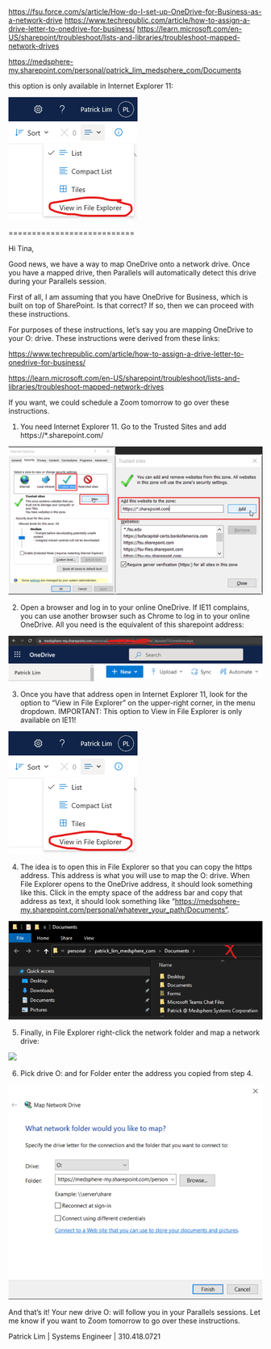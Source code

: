 https://fsu.force.com/s/article/How-do-I-set-up-OneDrive-for-Business-as-a-network-drive
https://www.techrepublic.com/article/how-to-assign-a-drive-letter-to-onedrive-for-business/
https://learn.microsoft.com/en-US/sharepoint/troubleshoot/lists-and-libraries/troubleshoot-mapped-network-drives

https://medsphere-my.sharepoint.com/personal/patrick_lim_medsphere_com/Documents

this option is only available in Internet Explorer 11:

![image.png](/.attachments/image-95ba54af-a347-4196-b899-f11b99b10cd5.png)

===========================

Hi Tina,

Good news, we have a way to map OneDrive onto a network drive. Once you have a mapped drive, then Parallels will automatically detect this drive during your Parallels session.

First of all, I am assuming that you have OneDrive for Business, which is built on top of SharePoint. Is that correct? If so, then we can proceed with these instructions.

For purposes of these instructions, let’s say you are mapping OneDrive to your O: drive. These instructions were derived from these links:

https://www.techrepublic.com/article/how-to-assign-a-drive-letter-to-onedrive-for-business/ 

https://learn.microsoft.com/en-US/sharepoint/troubleshoot/lists-and-libraries/troubleshoot-mapped-network-drives

If you want, we could schedule a Zoom tomorrow to go over these instructions.

1.	You need Internet Explorer 11. Go to the Trusted Sites and add https://*.sharepoint.com/

  ![image.png](/.attachments/image-f772e9cd-c487-4d35-bbbe-4177de0c762b.png)

2.	Open a browser and log in to your online OneDrive. If IE11 complains, you can use another browser such as Chrome to log in to your online OneDrive. All you need is the equivalent of this sharepoint address:

 ![image.png](/.attachments/image-d84b1533-7a6c-4927-8539-f664e2fea80d.png)

3.	Once you have that address open in Internet Explorer 11, look for the option to “View in File Explorer” on the upper-right corner, in the menu dropdown. IMPORTANT: This option to View in File Explorer is only available on IE11!

 ![image.png](/.attachments/image-95ba54af-a347-4196-b899-f11b99b10cd5.png)

4.	The idea is to open this in File Explorer so that you can copy the https address. This address is what you will use to map the O: drive. When File Explorer opens to the OneDrive address, it should look something like this. Click in the empty space of the address bar and copy that address as text, it should look something like “https://medsphere-my.sharepoint.com/personal/whatever_your_path/Documents”.

 ![image.png](/.attachments/image-b59d58c8-a566-4613-979c-d2a2298c504a.png)

5.	Finally, in File Explorer right-click the network folder and map a network drive:

 <IMG  src="https://d1rytvr7gmk1sx.cloudfront.net/wp-content/uploads/2021/02/d-update-assign-drive-letter-onedrive.jpg"/>

6.	Pick drive O: and for Folder enter the address you copied from step 4.

 ![image.png](/.attachments/image-9119768f-5a7c-45dd-89b8-b6e4f0253b36.png)

And that’s it! Your new drive O: will follow you in your Parallels sessions. Let me know if you want to Zoom tomorrow to go over these instructions.

Patrick Lim | Systems Engineer | 310.418.0721
